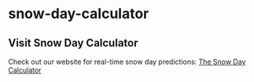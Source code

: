 # snow-day-calculator
## Visit Snow Day Calculator
Check out our website for real-time snow day predictions: [The Snow Day Calculator](https://thesnowdaycalculator.xyz)
